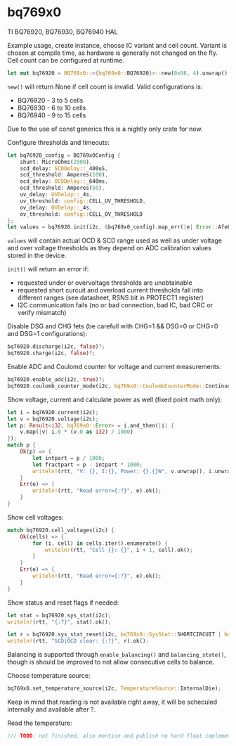 # bq769x0
TI BQ76920, BQ76930, BQ76940 HAL

Example usage, create instance, choose IC variant and cell count.
Variant is chosen at compile time, as hardware is generally not changed on the fly.
Cell count can be configured at runtime.

```rust
let mut bq76920 = BQ769x0::<{bq769x0::BQ76920}>::new(0x08, 4).unwrap();
```
`new()` will return None if cell count is invalid. Valid configurations is:
* BQ76920 - 3 to 5 cells
* BQ76930 - 6 to 10 cells
* BQ76940 - 9 to 15 cells

Due to the use of const generics this is a nightly only crate for now.

Configure thresholds and timeouts:
```rust
let bq76920_config = BQ769x0Config {
    shunt: MicroOhms(2000),
    scd_delay: SCDDelay::_400uS,
    scd_threshold: Amperes(100),
    ocd_delay: OCDDelay::_640ms,
    ocd_threshold: Amperes(50),
    uv_delay: UVDelay::_4s,
    uv_threshold: config::CELL_UV_THRESHOLD,
    ov_delay: OVDelay::_4s,
    ov_threshold: config::CELL_OV_THRESHOLD
};
let values = bq76920.init(i2c, &bq769x0_config).map_err(|e| Error::AfeError(e))?;
```
`values` will contain actual OCD & SCD range used as well as under voltage and over voltage thresholds as they depend on ADC calibration values stored in the device.

`init()` will return an error if:
* requested under or overvoltage thresholds are unobtainable
* requested short curcuit and overload current thresholds fall into different ranges (see datasheet, RSNS bit in PROTECT1 register)
* I2C communication fails (no or bad connection, bad IC, bad CRC or verify mismatch)

Disable DSG and CHG fets (be carefull with CHG=1 && DSG=0 or CHG=0 and DSG=1 configurations):
```rust
bq76920.discharge(i2c, false)?;
bq76920.charge(i2c, false)?;
```

Enable ADC and Coulomd counter for voltage and current measurements:
```rust
bq76920.enable_adc(i2c, true)?;
bq76920.coulomb_counter_mode(i2c, bq769x0::CoulombCounterMode::Continuous)?;

```

Show voltage, current and calculate power as well (fixed point math only):
```rust
let i = bq76920.current(i2c);
let v = bq76920.voltage(i2c);
let p: Result<i32, bq769x0::Error> = i.and_then(|i| {
    v.map(|v| i.0 * (v.0 as i32) / 1000)
});
match p {
    Ok(p) => {
        let intpart = p / 1000;
        let fractpart = p - intpart * 1000;
        writeln!(rtt, "V: {}, I:{}, Power: {}.{}W", v.unwrap(), i.unwrap(), intpart, fractpart.abs()).ok();
    }
    Err(e) => {
        writeln!(rtt, "Read error={:?}", e).ok();
    }
}
```

Show cell voltages:
```rust
match bq76920.cell_voltages(i2c) {
    Ok(cells) => {
        for (i, cell) in cells.iter().enumerate() {
            writeln!(rtt, "Cell {}: {}", i + 1, cell).ok();
        }
    }
    Err(e) => {
        writeln!(rtt, "Read error={:?}", e).ok();
    }
}
```

Show status and reset flags if needed:
```rust
let stat = bq76920.sys_stat(i2c);
writeln!(rtt, "{:?}", stat).ok();

let r = bq76920.sys_stat_reset(i2c, bq769x0::SysStat::SHORTCIRCUIT | bq769x0::SysStat::OVERCURRENT);
writeln!(rtt, "SCD|OCD clear: {:?}", r).ok();
```

Balancing is supported through `enable_balancing()` and `balancing_state()`, though is should be improved to not allow consecutive cells to balance.

Choose temperature source:
```rust
bq769x0.set_temperature_source(i2c, TemperatureSource::InternalDie);
```
Keep in mind that reading is not available right away, it will be scheculed internally and available after ?.

Read the temperature:
```rust
/// TODO: not finished, also mention and publish no hard float implementation of logarithm function.
```